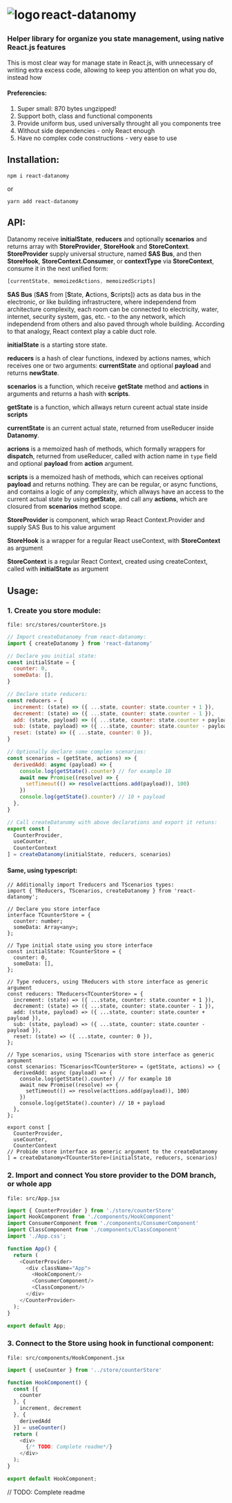 # <p><img style="vertical-align:middle;" align="left" alt="logo" src="https://user-images.githubusercontent.com/79456243/145360178-12110388-142d-45e0-9903-95463bb46038.png"> react-datanomy</p>

### Helper library for organize you state management, using native React.js features

This is most clear way for manage state in React.js, with unnecessary of writing extra excess code, allowing to keep you attention on what you do, instead how

#### Preferencies:

1. Super small: 870 bytes ungzipped!
2. Support both, class and functional components
3. Provide uniform bus, used universally throught all you components tree
4. Without side dependencies - only React enough
5. Have no complex code constructions - very ease to use

## Installation:

```
npm i react-datanomy
```
or
```
yarn add react-datanomy
```
## API:

Datanomy receive **initialState**, **reducers** and optionally **scenarios** and returns array with **StoreProvider**, **StoreHook** and **StoreContext**. **StoreProvider** supply universal structure, named **SAS Bus**, and then **StoreHook**, **StoreContext.Consumer**, or **contextType** via **StoreContext**, consume it in the next unified form:

```js
[currentState, memoizedActions, memoizedScripts]
```

**SAS Bus** (**SAS** from [**S**tate, **A**ctions, **S**cripts]) acts as data bus in the electronic, or like building infrastructere, where independend from architecture complexity, each room can be connected to electricity, water, internet, security system, gas, etc. - to the any network, which independend from others and also paved through whole building. According to that analogy, React context play a cable duct role.

**initialState** is a starting store state.

**reducers** is a hash of clear functions, indexed by actions names, which receives one or two arguments: **currentState** and optional **payload** and returns **newState**.

**scenarios** is a function, which receive **getState** method and **actions** in arguments and returns a hash with **scripts**.

**getState** is a function, which allways return cureent actual state inside **scripts**

**currentState** is an current actual state, returned from useReducer inside **Datanomy**.

**acrions** is a memoized hash of methods, which formally wrappers for **dispatch**, returned from useReducer, called with action name in `type` field and optional **payload** from **action** argument.

**scripts** is a  memoized hash of methods, which can receives optional **payload** and returns nothing. They are can be regular, or async functions, and contains a logic of any complexity, which allways have an access to the current actual state by using **getState**, and call any **actions**, which are closured from **scenarios** method scope.

**StoreProvider** is component, which wrap React Context.Provider and supply SAS Bus to his value argument

**StoreHook** is a wrapper for a regular React useContext, with **StoreContext** as argument

**StoreContext** is a regular React Context, created using createContext, called with **initialState** as argument

## Usage:

### 1. Create you store module:

`file: src/stores/counterStore.js`
```js
// Import createDatanomy from react-datanomy:
import { createDatanomy } from 'react-datanomy'

// Declare you initial state:
const initialState = {
  counter: 0,
  someData: [],
}

// Declare state reducers:
const reducers = {
  increment: (state) => ({ ...state, counter: state.counter + 1 }),
  decrement: (state) => ({ ...state, counter: state.counter - 1 }),
  add: (state, payload) => ({ ...state, counter: state.counter + payload }),
  sub: (state, payload) => ({ ...state, counter: state.counter - payload }),
  reset: (state) => ({ ...state, counter: 0 }),
}

// Optionally declare some complex scenarios:
const scenarios = (getState, actions) => {
  derivedAdd: async (payload) => {
    console.log(getState().counter) // for example 10
    await new Promise((resolve) => {
      setTimeout(() => resolve(acttions.add(payload)), 100)
    })
    console.log(getState().counter) // 10 + payload
  },
}

// Call createDatanomy with above declarations and export it retuns:
export const [ 
  CounterProvider, 
  useCounter,
  CounterContext
] = createDatanomy(initialState, reducers, scenarios)
```

#### Same, using typescript:
```tsx
// Additionally import Treducers and TScenarios types:
import { TReducers, TScenarios, createDatanomy } from 'react-datanomy';
 
// Declare you store interface
interface TCounterStore = {
  counter: number;
  someData: Array<any>;
};

// Type initial state using you store interface
const initialState: TCounterStore = {
  counter: 0,
  someData: [],
};

// Type reducers, using TReducers with store interface as generic argument
const reducers: TReducers<TCounterStore> = {
  increment: (state) => ({ ...state, counter: state.counter + 1 }),
  decrement: (state) => ({ ...state, counter: state.counter - 1 }),
  add: (state, payload) => ({ ...state, counter: state.counter + payload }),
  sub: (state, payload) => ({ ...state, counter: state.counter - payload }),
  reset: (state) => ({ ...state, counter: 0 }),
};

// Type scenarios, using TScenarios with store interface as generic argument
const scenarios: TScenarios<TCounterStore> = (getState, actions) => {
  derivedAdd: async (payload) => {
    console.log(getState().counter) // for example 10
    await new Promise((resolve) => {
      setTimeout(() => resolve(acttions.add(payload)), 100)
    })
    console.log(getState().counter) // 10 + payload
  },
};

export const [ 
  CounterProvider, 
  useCounter,
  CounterContext
// Probide store interface as generic argument to the createDatanomy
] = createDatanomy<TCounterStore>(initialState, reducers, scenarios)
```

### 2. Import and connect You store provider to the DOM branch, or whole app
`file: src/App.jsx`
```js
import { CounterProvider } from './store/counterStore'
import HookComponent from './components/HookComponent'
import ConsumerComponent from './components/ConsumerComponent'
import ClassComponent from './components/ClassComponent'
import './App.css';

function App() {
  return (
    <CounterProvider>
      <div className="App">
        <HookComponent/>
        <ConsumerComponent/>
        <ClassComponent/>
      </div>
    </CounterProvider>
  );
}

export default App;
```
### 3. Connect to the Store using hook in functional component:
`file: src/components/HookComponent.jsx`
```js
import { useCounter } from '../store/counterStore'

function HookComponent() {
  const [{
    counter
  }, {
    increment, decrement
  }, {
    derivedAdd
  }] = useCounter()
  return (
    <div>
      {/* TODO: Complete readme*/}
    </div>
  );
}

export default HookComponent;
```
// TODO: Complete readme
